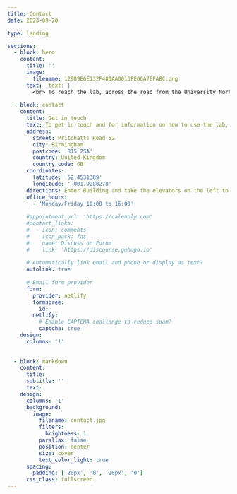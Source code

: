 ```yaml
---
title: Contact
date: 2023-09-20

type: landing

sections:
  - block: hero
    content:
      title: ''
      image:
        filename: 12989E6E132F480AA0013FE06A7EFABC.png
      text:  text: |
        <br> To reach the lab, across the road from the University North Gate, enter the Psychology building from the Pritchatts Road 52 parking lot. Looking at the Cafe 52, take the elevators on the left to the 4th floor. Exit the elevator on the left and follow the corridor.
     
  - block: contact
    content:
      title: Get in touch
      text: To get in touch and for information on how to use the lab, please fill in this form. You will be given access to the Lab CODA where you will find all details. The lab is located in the Gisbert Kapp building. Entrance is via Pritchatts Road 52. Visitor parking is possible at the nearby multi-storey North East car park.
      address:
        street: Pritchatts Road 52
        city: Birmingham
        postcode: 'B15 2SA'
        country: United Kingdom
        country_code: GB
      coordinates:
        latitude: '52.4531389'
        longitude: '-001.9280278'
      directions: Enter Building and take the elevators on the left to Floor 4
      office_hours:
        - 'Monday/Friday 10:00 to 16:00'
  
      #appointment_url: 'https://calendly.com'
      #contact_links:
      #  - icon: comments
      #    icon_pack: fas
      #    name: Discuss on Forum
      #    link: 'https://discourse.gohugo.io'
    
      # Automatically link email and phone or display as text?
      autolink: true
    
      # Email form provider
      form:
        provider: netlify
        formspree:
          id:
        netlify:
          # Enable CAPTCHA challenge to reduce spam?
          captcha: true
    design:
      columns: '1'
     
 
  - block: markdown
    content:
      title:
      subtitle: ''
      text:
    design:
      columns: '1'
      background:
        image: 
          filename: contact.jpg
          filters:
            brightness: 1
          parallax: false
          position: center
          size: cover
          text_color_light: true
      spacing:
        padding: ['20px', '0', '20px', '0']
      css_class: fullscreen
---
```

